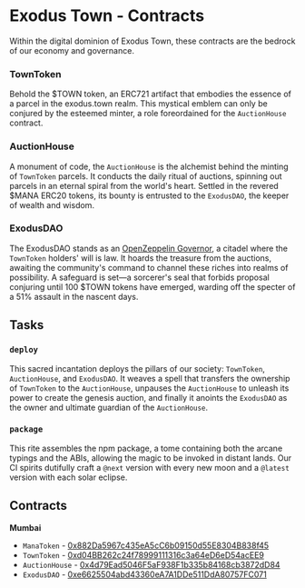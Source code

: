 # Exodus Town - Contracts

Within the digital dominion of Exodus Town, these contracts are the bedrock of our economy and governance.

### TownToken

Behold the $TOWN token, an ERC721 artifact that embodies the essence of a parcel in the exodus.town realm. This mystical emblem can only be conjured by the esteemed minter, a role foreordained for the `AuctionHouse` contract.

### AuctionHouse

A monument of code, the `AuctionHouse` is the alchemist behind the minting of `TownToken` parcels. It conducts the daily ritual of auctions, spinning out parcels in an eternal spiral from the world's heart. Settled in the revered $MANA ERC20 tokens, its bounty is entrusted to the `ExodusDAO`, the keeper of wealth and wisdom.

### ExodusDAO

The ExodusDAO stands as an [OpenZeppelin Governor](https://docs.openzeppelin.com/contracts/4.x/api/governance#governor), a citadel where the `TownToken` holders' will is law. It hoards the treasure from the auctions, awaiting the community's command to channel these riches into realms of possibility. A safeguard is set—a sorcerer's seal that forbids proposal conjuring until 100 $TOWN tokens have emerged, warding off the specter of a 51% assault in the nascent days.

## Tasks

### `deploy`

This sacred incantation deploys the pillars of our society: `TownToken`, `AuctionHouse`, and `ExodusDAO`. It weaves a spell that transfers the ownership of `TownToken` to the `AuctionHouse`, unpauses the `AuctionHouse` to unleash its power to create the genesis auction, and finally it anoints the `ExodusDAO` as the owner and ultimate guardian of the `AuctionHouse`.

### `package`

This rite assembles the npm package, a tome containing both the arcane typings and the ABIs, allowing the magic to be invoked in distant lands. Our CI spirits dutifully craft a `@next` version with every new moon and a `@latest` version with each solar eclipse.

## Contracts

**Mumbai**

- `ManaToken` - [0x882Da5967c435eA5cC6b09150d55E8304B838f45](https://mumbai.polygonscan.com/address/0x882Da5967c435eA5cC6b09150d55E8304B838f45)
- `TownToken` - [0xd04BB262c24f78999111316c3a64eD6eD54acEE9](https://mumbai.polygonscan.com/address/0xd04BB262c24f78999111316c3a64eD6eD54acEE9)
- `AuctionHouse` - [0x4d79Ead5046F5aF938F1b335b84168cb3872dD84](https://mumbai.polygonscan.com/address/0x4d79Ead5046F5aF938F1b335b84168cb3872dD84)
- `ExodusDAO` - [0xe6625504abd43360eA7A1DDe511DdA80757FC071](https://mumbai.polygonscan.com/address/0xe6625504abd43360eA7A1DDe511DdA80757FC071)
